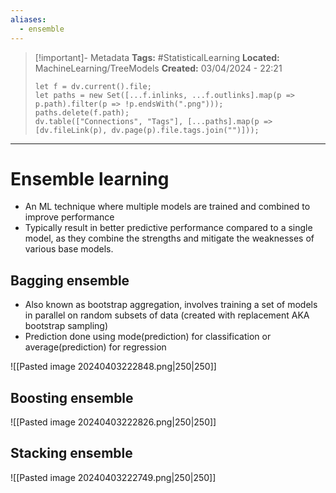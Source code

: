 ```yaml
---
aliases:
  - ensemble
---
```


> [!important]- Metadata
> **Tags:** #StatisticalLearning 
> **Located:** MachineLearning/TreeModels
> **Created:** 03/04/2024 - 22:21
> ```dataviewjs
> let f = dv.current().file;
> let paths = new Set([...f.inlinks, ...f.outlinks].map(p => p.path).filter(p => !p.endsWith(".png")));
> paths.delete(f.path);
> dv.table(["Connections", "Tags"], [...paths].map(p => [dv.fileLink(p), dv.page(p).file.tags.join("")]));
> ```

___
# Ensemble learning
- An ML technique where multiple models are trained and combined to improve performance
- Typically result in better predictive performance compared to a single model, as they combine the strengths and mitigate the weaknesses of various base models.



## Bagging ensemble
- Also known as bootstrap aggregation, involves training a set of models in parallel on random subsets of data (created with replacement AKA bootstrap sampling)
- Prediction done using mode(prediction) for classification or average(prediction) for regression

![[Pasted image 20240403222848.png|250|250]]

## Boosting ensemble


![[Pasted image 20240403222826.png|250|250]]

## Stacking ensemble
![[Pasted image 20240403222749.png|250|250]]
